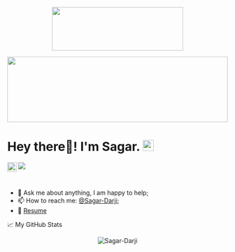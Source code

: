 <p align="center">
  <img src="https://raw.githubusercontent.com/matfantinel/matfantinel/master/logo.svg" width="300" height="100">
</p>	
<img src="https://raw.githubusercontent.com/matfantinel/matfantinel/master/waves.svg" width="100%" height="150">

#  Hey there👀! I'm Sagar. <img src="https://media.giphy.com/media/hvRJCLFzcasrR4ia7z/giphy.gif" width="25px">

<a href="https://www.linkedin.com/in/sagar-darji-7b7011165/">
  <img align="left" alt="Sagar's LinkedIN" width="22px" src="https://raw.githubusercontent.com/peterthehan/peterthehan/master/assets/linkedin.svg" />
</a>

![](https://visitor-badge.glitch.me/badge?page_id=Sagar-Darji.Sagar-Darji)

<br />
  
- 💬 Ask me about anything, I am happy to help;
- 📫 How to reach me: [@Sagar-Darji](Sagardarji85301@gmail.com);
- 📝 [Resume]()

📈 My GitHub Stats

<p align="center"> <img src="https://github-readme-stats.vercel.app/api?username=Sagar-Darji&show_icons=true&theme=gotham" alt="Sagar-Darji"/>

<!--Here are some ideas to get you started:

- 🔭 I’m currently working on ...
- 🌱 I’m currently learning ...
- 👯 I’m looking to collaborate on ...
- 🤔 I’m looking for help with ...
- 💬 Ask me about ...
- 📫 How to reach me: ...
- 😄 Pronouns: ...
- ⚡ Fun fact: ...
-->
